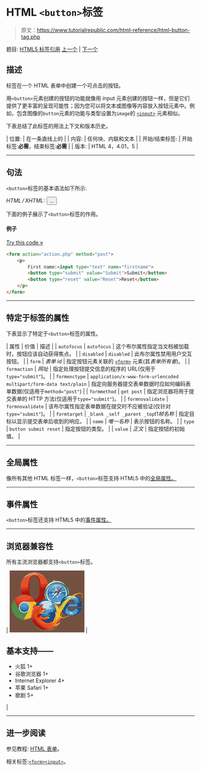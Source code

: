 # HTML `<button>`标签

> 原文：<https://www.tutorialrepublic.com/html-reference/html-button-tag.php>

题目: [HTML5 标签引用](html5-tags.php) [上一个](html-br-tag.php) | [下一个](html5-canvas-tag.php)

## 描述

标签在一个 HTML 表单中创建一个可点击的按钮。

用`<button>`元素创建的按钮的功能就像用 input 元素创建的按钮一样，但是它们提供了更丰富的呈现可能性；因为您可以将文本或图像等内容放入按钮元素中。例如，包含图像的`button`元素的功能与类型设置为`image`的 [`<input>`](html-input-tag.php) 元素相似。

下表总结了此标签的用法上下文和版本历史。

| 位置: | 在一条直线上的 |
| 内容: | 任何块、内联和文本 |
| 开始/结束标签: | 开始标签:**必需**，结束标签:**必需** |
| 版本: | HTML 4，4.01，5 |

* * *

## 句法

`<button>`标签的基本语法如下所示:

*HTML / XHTML:* <button type="button|reset|submit"> ... </button>

下面的例子展示了`<button>`标签的作用。

#### 例子

[Try this code »](../codelab.php?topic=html&file=button-tag "Try this code using online Editor")

```html
<form action="action.php" method="post">
    <p>
        First name:<input type="text" name="firstname">
        <button type="submit" value="Submit">Submit</button>
        <button type="reset" value="Reset">Reset</button>
    </p>
</form>
```

* * *

## 特定于标签的属性

下表显示了特定于`<button>`标签的属性。

| 属性 | 价值 | 描述 |
| `autofocus` | `autofocus` | 这个布尔属性指定当文档被加载时，按钮应该自动获得焦点。 |
| `disabled` | `disabled` | 此布尔属性禁用用户交互按钮。 |
| `form` | *表单 id* | 指定按钮元素关联的 [`<form>`](html-form-tag.php) 元素(其*表单所有者*)。 |
| `formaction` | *网址* | 指定处理按钮提交信息的程序的 URL(仅用于`type="submit"`)。 |
| `formenctype` | `application/x-www-form-urlencoded
multipart/form-data
text/plain` | 指定向服务器提交表单数据时应如何编码表单数据(仅适用于`method="post"`) |
| `formmethod` | `get
post` | 指定浏览器将用于提交表单的 HTTP 方法(仅适用于`type="submit"`)。 |
| `formnovalidate` | `formnovalidate` | 该布尔属性指定表单数据在提交时不应被验证(仅针对`type="submit"`)。 |
| `formtarget` | `_blank
_self
_parent
_top`t1*帧名称* | 指定目标以显示提交表单后收到的响应。 |
| `name` | *唯一名称* | 表示按钮的名称。 |
| `type` | `button
submit
reset` | 指定按钮的类型。 |
| `value` | *正文* | 指定按钮的初始值。 |

* * *

## 全局属性

像所有其他 HTML 标签一样，`<button>`标签支持 HTML5 中的[全局属性。](html5-global-attributes.php)

* * *

## 事件属性

`<button>`标签还支持 HTML5 中的[事件属性。](html5-event-attributes.php)

* * *

## 浏览器兼容性

所有主流浏览器都支持`<button>`标签。

| ![Browsers Icon](img/e9331123c77668c1832e541c2fca1002.png) | 

## 基本支持——

*   火狐 1+
*   谷歌浏览器 1+
*   Internet Explorer 4+
*   苹果 Safari 1+
*   歌剧 5+

 |

* * *

## 进一步阅读

参见教程: [HTML 表单](../html-tutorial/html-forms.php)。

相关标签:[`<form>`](html-form-tag.php)[`<input>`](html-input-tag.php)。